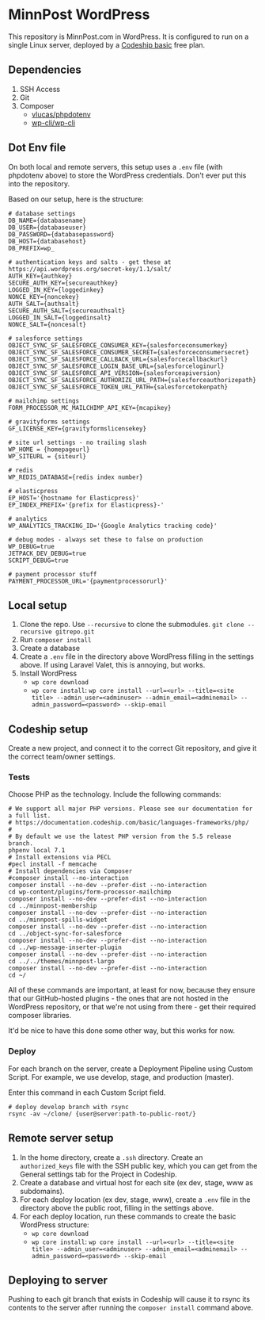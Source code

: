 # MinnPost WordPress

This repository is MinnPost.com in WordPress. It is configured to run on a single Linux server, deployed by a [Codeship basic](https://codeship.com/features/basic) free plan.

## Dependencies

1. SSH Access
2. Git
3. Composer
    - [vlucas/phpdotenv](https://github.com/vlucas/phpdotenv)
    - [wp-cli/wp-cli](https://packagist.org/packages/wp-cli/wp-cli)

## Dot Env file

On both local and remote servers, this setup uses a `.env` file (with phpdotenv above) to store the WordPress credentials. Don't ever put this into the repository.

Based on our setup, here is the structure:

```
# database settings
DB_NAME={databasename}
DB_USER={databaseuser}
DB_PASSWORD={databasepassword}
DB_HOST={databasehost}
DB_PREFIX=wp_

# authentication keys and salts - get these at https://api.wordpress.org/secret-key/1.1/salt/
AUTH_KEY={authkey}
SECURE_AUTH_KEY={secureauthkey}
LOGGED_IN_KEY={loggedinkey}
NONCE_KEY={noncekey}
AUTH_SALT={authsalt}
SECURE_AUTH_SALT={secureauthsalt}
LOGGED_IN_SALT={loggedinsalt}
NONCE_SALT={noncesalt}

# salesforce settings
OBJECT_SYNC_SF_SALESFORCE_CONSUMER_KEY={salesforceconsumerkey}
OBJECT_SYNC_SF_SALESFORCE_CONSUMER_SECRET={salesforceconsumersecret}
OBJECT_SYNC_SF_SALESFORCE_CALLBACK_URL={salesforcecallbackurl}
OBJECT_SYNC_SF_SALESFORCE_LOGIN_BASE_URL={salesforceloginurl}
OBJECT_SYNC_SF_SALESFORCE_API_VERSION={salesforceapiversion}
OBJECT_SYNC_SF_SALESFORCE_AUTHORIZE_URL_PATH={salesforceauthorizepath}
OBJECT_SYNC_SF_SALESFORCE_TOKEN_URL_PATH={salesforcetokenpath}

# mailchimp settings
FORM_PROCESSOR_MC_MAILCHIMP_API_KEY={mcapikey}

# gravityforms settings
GF_LICENSE_KEY={gravityformslicensekey}

# site url settings - no trailing slash
WP_HOME = {homepageurl}
WP_SITEURL = {siteurl}

# redis
WP_REDIS_DATABASE={redis index number}

# elasticpress
EP_HOST='{hostname for Elasticpress}'
EP_INDEX_PREFIX='{prefix for Elasticpress}-'

# analytics
WP_ANALYTICS_TRACKING_ID='{Google Analytics tracking code}'

# debug modes - always set these to false on production
WP_DEBUG=true
JETPACK_DEV_DEBUG=true
SCRIPT_DEBUG=true

# payment processor stuff
PAYMENT_PROCESSOR_URL='{paymentprocessorurl}'

```

## Local setup

1. Clone the repo. Use `--recursive` to clone the submodules. `git clone --recursive gitrepo.git`
2. Run `composer install`
3. Create a database
4. Create a `.env` file in the directory above WordPress filling in the settings above. If using Laravel Valet, this is annoying, but works.
5. Install WordPress
    - `wp core download`
    - `wp core install`:  `wp core install --url=<url> --title=<site title> --admin_user=<adminuser> --admin_email=<adminemail> --admin_password=<password> --skip-email`

## Codeship setup

Create a new project, and connect it to the correct Git repository, and give it the correct team/owner settings.

### Tests

Choose PHP as the technology. Include the following commands:

```
# We support all major PHP versions. Please see our documentation for a full list.
# https://documentation.codeship.com/basic/languages-frameworks/php/
#
# By default we use the latest PHP version from the 5.5 release branch.
phpenv local 7.1
# Install extensions via PECL
#pecl install -f memcache
# Install dependencies via Composer
#composer install --no-interaction
composer install --no-dev --prefer-dist --no-interaction
cd wp-content/plugins/form-processor-mailchimp
composer install --no-dev --prefer-dist --no-interaction
cd ../minnpost-membership
composer install --no-dev --prefer-dist --no-interaction
cd ../minnpost-spills-widget
composer install --no-dev --prefer-dist --no-interaction
cd ../object-sync-for-salesforce
composer install --no-dev --prefer-dist --no-interaction
cd ../wp-message-inserter-plugin
composer install --no-dev --prefer-dist --no-interaction
cd ../../themes/minnpost-largo
composer install --no-dev --prefer-dist --no-interaction
cd ~/
```

All of these commands are important, at least for now, because they ensure that our GitHub-hosted plugins - the ones that are not hosted in the WordPress repository, or that we're not using from there - get their required composer libraries.

It'd be nice to have this done some other way, but this works for now.

### Deploy

For each branch on the server, create a Deployment Pipeline using Custom Script. For example, we use develop, stage, and production (master).

Enter this command in each Custom Script field.

```
# deploy develop branch with rsync
rsync -av ~/clone/ {user@server:path-to-public-root/}
```

## Remote server setup

1. In the home directory, create a `.ssh` directory. Create an `authorized_keys` file with the SSH public key, which you can get from the General settings tab for the Project in Codeship.
2. Create a database and virtual host for each site (ex dev, stage, www as subdomains).
3. For each deploy location (ex dev, stage, www), create a `.env` file in the directory above the public root, filling in the settings above.
4. For each deploy location, run these commands to create the basic WordPress structure:
    - `wp core download`
    - `wp core install`:  `wp core install --url=<url> --title=<site title> --admin_user=<adminuser> --admin_email=<adminemail> --admin_password=<password> --skip-email`


## Deploying to server

Pushing to each git branch that exists in Codeship will cause it to rsync its contents to the server after running the `composer install` command above.
